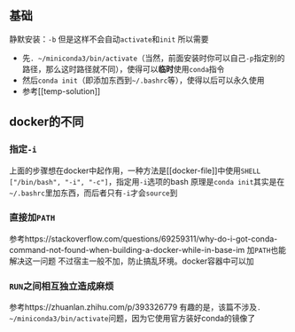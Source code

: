 ## 基础
静默安装：`-b`
但是这样不会自动`activate`和`init`
所以需要
- 先`. ~/miniconda3/bin/activate`（当然，前面安装时你可以自己`-p`指定别的路径，那么这时路径就不同），使得可以**临时**使用`conda`指令
- 然后`conda init`（即添加东西到`~/.bashrc`等），使得以后可以永久使用
- 参考[[temp-solution]]
## docker的不同
### 指定`-i`
上面的步骤想在docker中起作用，一种方法是[[docker-file]]中使用`SHELL ["/bin/bash", "-i", "-c"]`，指定用`-i`选项的bash
原理是`conda init`其实是在`~/.bashrc`里加东西，而后者只有`-i`才会`source`到
### 直接加`PATH`
参考https://stackoverflow.com/questions/69259311/why-do-i-got-conda-command-not-found-when-building-a-docker-while-in-base-im
加`PATH`也能解决这一问题
不过宿主一般不加，防止搞乱环境。docker容器中可以加
### `RUN`之间相互独立造成麻烦
参考https://zhuanlan.zhihu.com/p/393326779
有趣的是，该篇不涉及`. ~/miniconda3/bin/activate`问题，因为它使用官方装好conda的镜像了